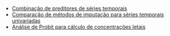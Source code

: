 * [Combinação de preditores de séries temporais](https://rpubs.com/rubensocj/combination-of-forecasts)
* [Comparação de métodos de imputação para séries temporais univariadas](https://rpubs.com/rubensocj/imputation-univariate)
* [Análise de Probit para cálculo de concentrações letais](https://rpubs.com/rubensocj/probit)
